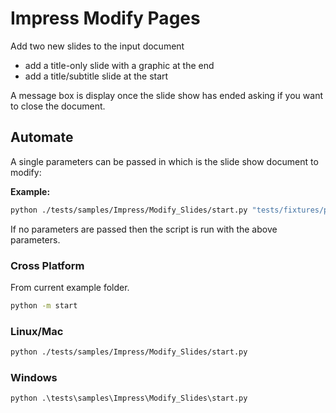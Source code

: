 # Impress Modify Pages

Add two new slides to the input document

- add a title-only slide with a graphic at the end
- add a title/subtitle slide at the start

A message box is display once the slide show has ended asking if you want to close the document.

## Automate

A single parameters can be passed in which is the slide show document to modify:

**Example:**

```sh
python ./tests/samples/Impress/Modify_Slides/start.py "tests/fixtures/presentation/algsSmall.ppt"
```

If no parameters are passed then the script is run with the above parameters.

### Cross Platform

From current example folder.

```sh
python -m start
```

### Linux/Mac

```sh
python ./tests/samples/Impress/Modify_Slides/start.py
```

### Windows

```ps
python .\tests\samples\Impress\Modify_Slides\start.py
```
